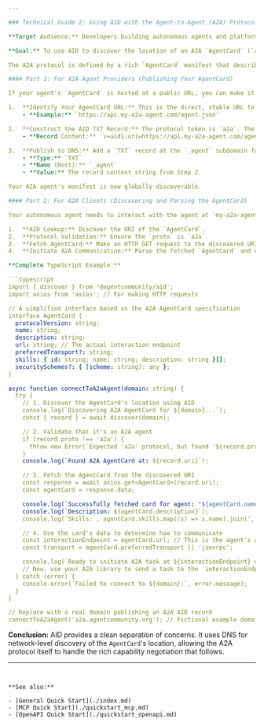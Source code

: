 ```yaml
---

### Technical Guide 2: Using AID with the Agent-to-Agent (A2A) Protocol

**Target Audience:** Developers building autonomous agents and platforms using the A2A specification.

**Goal:** To use AID to discover the location of an A2A `AgentCard` (`agent.json`), fetch it, and use its contents to initiate A2A communication.

The A2A protocol is defined by a rich `AgentCard` manifest that describes skills, transports, and security. AID provides the canonical, network-level pointer _to_ this application-level manifest.

#### Part 1: For A2A Agent Providers (Publishing Your AgentCard)

If your agent's `AgentCard` is hosted at a public URL, you can make it discoverable.

1.  **Identify Your AgentCard URL:** This is the direct, stable URL to your `agent.json` file.
    - **Example:** `https://api.my-a2a-agent.com/agent.json`

2.  **Construct the AID TXT Record:** The protocol token is `a2a`. The `uri` points to your `AgentCard`.
    - **Record Content:** `v=aid1;uri=https://api.my-a2a-agent.com/agent.json;p=a2a;desc=My Autonomous A2A Agent`

3.  **Publish to DNS:** Add a `TXT` record at the `_agent` subdomain for `my-a2a-agent.com`.
    - **Type:** `TXT`
    - **Name (Host):** `_agent`
    - **Value:** The record content string from Step 2.

Your A2A agent's manifest is now globally discoverable.

#### Part 2: For A2A Clients (Discovering and Parsing the AgentCard)

Your autonomous agent needs to interact with the agent at `my-a2a-agent.com`.

1.  **AID Lookup:** Discover the URI of the `AgentCard`.
2.  **Protocol Validation:** Ensure the `proto` is `a2a`.
3.  **Fetch AgentCard:** Make an HTTP GET request to the discovered URI.
4.  **Initiate A2A Communication:** Parse the fetched `AgentCard` and use its rich metadata (e.g., `url`, `preferredTransport`, `skills`, `securitySchemes`) to establish a connection.

**Complete TypeScript Example:**

```typescript
import { discover } from '@agentcommunity/aid';
import axios from 'axios'; // For making HTTP requests

// A simplified interface based on the A2A AgentCard specification
interface AgentCard {
  protocolVersion: string;
  name: string;
  description: string;
  url: string; // The actual interaction endpoint
  preferredTransport?: string;
  skills: { id: string; name: string; description: string }[];
  securitySchemes?: { [scheme: string]: any };
}

async function connectToA2aAgent(domain: string) {
  try {
    // 1. Discover the AgentCard's location using AID
    console.log(`Discovering A2A AgentCard for ${domain}...`);
    const { record } = await discover(domain);

    // 2. Validate that it's an A2A agent
    if (record.proto !== 'a2a') {
      throw new Error(`Expected 'a2a' protocol, but found '${record.proto}'`);
    }
    console.log(`Found A2A AgentCard at: ${record.uri}`);

    // 3. Fetch the AgentCard from the discovered URI
    const response = await axios.get<AgentCard>(record.uri);
    const agentCard = response.data;

    console.log(`Successfully fetched card for agent: "${agentCard.name}"`);
    console.log(`Description: ${agentCard.description}`);
    console.log(`Skills:`, agentCard.skills.map((s) => s.name).join(', '));

    // 4. Use the card's data to determine how to communicate
    const interactionEndpoint = agentCard.url; // This is the agent's actual endpoint
    const transport = agentCard.preferredTransport || 'jsonrpc';

    console.log(`Ready to initiate A2A task at ${interactionEndpoint} via ${transport}`);
    // Now, use your A2A library to send a task to the 'interactionEndpoint'...
  } catch (error) {
    console.error(`Failed to connect to ${domain}:`, error.message);
  }
}

// Replace with a real domain publishing an A2A AID record
connectToA2aAgent('a2a.agentcommunity.org'); // Fictional example domain
```

**Conclusion:** AID provides a clean separation of concerns. It uses DNS for network-level discovery of the `AgentCard`'s location, allowing the A2A protocol itself to handle the rich capability negotiation that follows.

---
```


**See also:**

- [General Quick Start](./index.md)
- [MCP Quick Start](./quickstart_mcp.md)
- [OpenAPI Quick Start](./quickstart_openapi.md)
